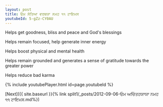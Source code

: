 ```yaml
---
layout: post
title: ਓਮ ਸੱਤਿਆ ਵਰਥਯਾ ਨਮਹ ੧੧ ਟਾਇਮਸ
youtubeId: 5-gZz-CY0AU
---
```

 
 
Helps get goodness, bliss and peace and God's blessings
 
Helps remain focused, help generate inner energy 
 
Helps boost physical and mental health 
 
Helps remain grounded and generates a sense of gratitude towards the greater power 
 
Helps reduce bad karma
 
 
 
 


{% include youtubePlayer.html id=page.youtubeId %}
 
[Next]({{ site.baseurl }}{% link  split1/_posts/2012-09-06-ਓਮ ਅਚਿੰਤਹਯਾਯਾ ਨਮਹ ੧੧ ਟਾਇਮਸ.md%})
 
